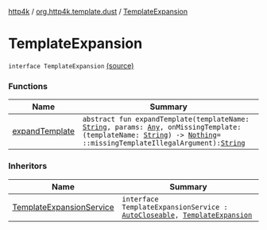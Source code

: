 [http4k](../../index.md) / [org.http4k.template.dust](../index.md) / [TemplateExpansion](./index.md)

# TemplateExpansion

`interface TemplateExpansion` [(source)](https://github.com/http4k/http4k/blob/master/http4k-template-dust/src/main/kotlin/org/http4k/template/dust/Dust.kt#L16)

### Functions

| Name | Summary |
|---|---|
| [expandTemplate](expand-template.md) | `abstract fun expandTemplate(templateName: `[`String`](https://kotlinlang.org/api/latest/jvm/stdlib/kotlin/-string/index.html)`, params: `[`Any`](https://kotlinlang.org/api/latest/jvm/stdlib/kotlin/-any/index.html)`, onMissingTemplate: (templateName: `[`String`](https://kotlinlang.org/api/latest/jvm/stdlib/kotlin/-string/index.html)`) -> `[`Nothing`](https://kotlinlang.org/api/latest/jvm/stdlib/kotlin/-nothing/index.html)` = ::missingTemplateIllegalArgument): `[`String`](https://kotlinlang.org/api/latest/jvm/stdlib/kotlin/-string/index.html) |

### Inheritors

| Name | Summary |
|---|---|
| [TemplateExpansionService](../-template-expansion-service.md) | `interface TemplateExpansionService : `[`AutoCloseable`](http://docs.oracle.com/javase/6/docs/api/java/lang/AutoCloseable.html)`, `[`TemplateExpansion`](./index.md) |
